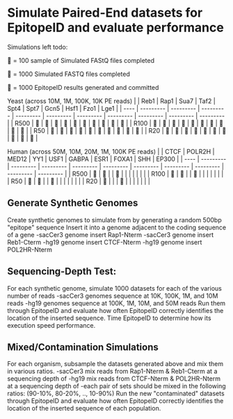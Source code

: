 # Simulate Paired-End datasets for EpitopeID and evaluate performance

Simulations left todo:

&#x1F4D8; = 100 sample of Simulated FAStQ files completed

&#x1F34F; = 1000 Simulated FASTQ files completed

&#x1F34E; = 1000 EpitopeID results generated and committed

Yeast (across 10M, 1M, 100K, 10K PE reads)
|      |    Reb1   |    Rap1   |    Sua7   |    Taf2   |    Spt4   |    Spt7   |    Gcn5   |    Hsf1   |    Fzo1   |    Lge1   |
| ---- | --------- | --------- | --------- | --------- | --------- | --------- | --------- | --------- | --------- | --------- |
| R500 | &#x1F34E; | &#x1F34E; | &#x1F34E; | &#x1F34E; | &#x1F34E; | &#x1F34E; | &#x1F34E; | &#x1F34E; | &#x1F34E; | &#x1F34E; |
| R100 | &#x1F34E; | &#x1F34E; | &#x1F34E; | &#x1F34E; | &#x1F34E; | &#x1F34E; | &#x1F34E; | &#x1F34E; | &#x1F34E; | &#x1F34E; |
| R50  | &#x1F34E; | &#x1F34E; | &#x1F34E; | &#x1F34E; | &#x1F34E; | &#x1F34E; | &#x1F34E; | &#x1F34E; | &#x1F34E; | &#x1F34E; |
| R20  | &#x1F34E; | &#x1F34E; | &#x1F34E; | &#x1F34E; | &#x1F34E; | &#x1F34E; | &#x1F34E; | &#x1F34E; | &#x1F34E; | &#x1F34E; |

Human (across 50M, 10M, 20M, 1M, 100K PE reads)
|      |    CTCF   |   POLR2H  |   MED12   |    YY1    |    USF1   |   GABPA   |    ESR1   |   FOXA1   |    SHH    |   EP300   |
| ---- | --------- | --------- | --------- | --------- | --------- | --------- | --------- | --------- | --------- | --------- |
| R500 | &#x1F3C3; | &#x1F34E; |           | &#x1F34E; |           |           |           |           |           |           |
| R100 | &#x1F34E; | &#x1F34E; |           | &#x1F34F; |           |           |           |           |           |           |
| R50  | &#x1F34E; | &#x1F34F; |           | &#x1F34F; |           |           |           |           |           |           |
| R20  | &#x1F34F; |           |           | &#x1F34F; |           |           |           |           |           |           |


## Generate Synthetic Genomes
Create synthetic genomes to simulate from by generating a random 500bp "epitope" sequence
Insert it into a genome adjacent to the coding sequence of a gene
-sacCer3 genome insert Rap1-Nterm
-sacCer3 genome insert Reb1-Cterm
-hg19 genome insert CTCF-Nterm
-hg19 genome insert POL2HR-Nterm

## Sequencing-Depth Test:
For each synthetic genome, simulate 1000 datasets for each of the various number of reads
-sacCer3 genomes sequence at 10K, 100K, 1M, and 10M reads
-hg19 genomes sequence at 100K, 1M, 10M, and 50M reads
Run them through EpitopeID and evaluate how often EpitopeID correctly identifies the
location of the inserted sequence. Time EpitopeID to determine how its execution speed
performance.

## Mixed/Contamination Simulations
For each organism, subsample the datasets generated above and mix them in various ratios.
-sacCer3 mix reads from Rap1-Nterm & Reb1-Cterm at a sequencing depth of
-hg19 mix reads from CTCF-Nterm & POL2HR-Nterm at a sequencing depth of
-each pair of sets should be mixed in the following ratios: (90-10%, 80-20%, .., 10-90%)
Run the new "contaminated" datasets through EpitopeID and evaluate how often EpitopeID
correctly identifies the location of the inserted sequence of each population.
